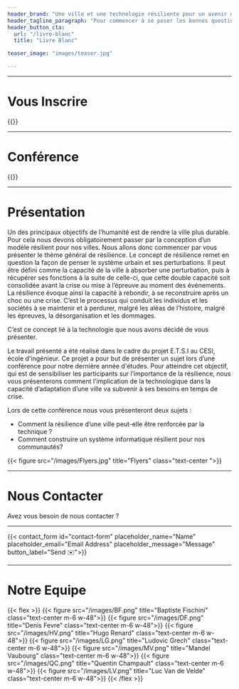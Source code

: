 ```yaml
---
header_brand: "Une ville et une technologie résiliente pour un avenir durable au service de tous."
header_tagline_paragraph: "Pour commencer à se poser les bonnes questions sur notre avenir, nous vous invitons à venir nous écouter parler de la résilience urbaine, assistée par la technologie. Notre but, vous sensibiliser et vous orienter dans la construction d’un avenir plus durable."
header_button_cta:
  url: "/livre-blanc"
  title: "Livre Blanc"

teaser_image: "images/teaser.jpg"

---
```




---
# Vous Inscrire

{{<subscribe>}}

---

# Conférence

{{<twitch>}}

---

# Présentation

Un des principaux objectifs de l’humanité est de rendre la ville plus durable. Pour cela nous devons obligatoirement passer par la conception d’un modèle résilient pour nos villes. Nous allons donc commencer par vous présenter le thème général de résilience.
Le concept de résilience remet en question la façon de penser le système urbain et ses perturbations. Il peut être défini comme la capacité de la ville à absorber une perturbation, puis à récupérer ses fonctions à la suite de celle-ci, que cette double capacité soit consolidée avant la crise ou mise à l’épreuve au moment des événements. La résilience évoque ainsi la capacité à rebondir, à se reconstruire après un choc ou une crise. C’est le processus qui conduit les individus et les sociétés à se maintenir et à perdurer, malgré les aléas de l’histoire, malgré les épreuves, la désorganisation et les dommages.
	
C’est ce concept lié à la technologie que nous avons décidé de vous présenter.

Le travail présenté a été réalisé dans le cadre du projet E.T.S.I au CESI, école d'ingénieur. Ce projet a pour but de présenter un sujet lors d’une conférence pour notre dernière année d'études. Pour atteindre cet objectif, qui est de sensibiliser les participants sur l’importance de la résilience, nous vous présenterons comment l’implication de la technologique dans la capacité d’adaptation d’une ville va subvenir à ses besoins en temps de crise.

Lors de cette conférence nous vous présenteront deux sujets : 
* Comment la résilience d’une ville peut-elle être renforcée par la technique ? 
* Comment construire un système informatique résilient pour nos communautés?

{{< figure src="/images/Flyers.jpg" title="Flyers" class="text-center ">}}

---

# Nous Contacter

Avez vous besoin de nous contacter ?

---

{{< contact_form id="contact-form" placeholder_name="Name" placeholder_email="Email Address" placeholder_message="Message" button_label="Send ✉️">}}


---

# Notre Equipe
{{< flex >}}
    {{< figure src="/images/BF.png" title="Baptiste Fischini" class="text-center m-6 w-48">}}
    {{< figure src="/images/DF.png" title="Denis Fevre" class="text-center m-6 w-48">}}
    {{< figure src="/images/HV.png" title="Hugo Renard" class="text-center m-6 w-48">}}
    {{< figure src="/images/LG.png" title="Ludovic Grech" class="text-center m-6 w-48">}}
    {{< figure src="/images/MV.png" title="Mandel Vaubourg" class="text-center m-6 w-48">}}
    {{< figure src="/images/QC.png" title="Quentin Champault" class="text-center m-6 w-48">}}
    {{< figure src="/images/LV.png" title="Luc Van de Velde" class="text-center m-6 w-48">}}
{{< /flex >}}
